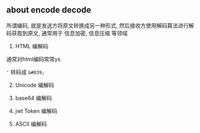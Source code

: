 ## about encode   decode
所谓编码, 就是发送方将原文转换成另一种形式,  然后接收方使用解码算法进行解码获取到原文, 通常用于 信息加密, 信息压缩 等领域

1. HTML 编解码

通常对html编码常常ys

`'` 转码成 `&#039;` 

2. Unicode 编解码


3. base64 编解码


4. jwt Token 编解码

5. ASCII 编解码